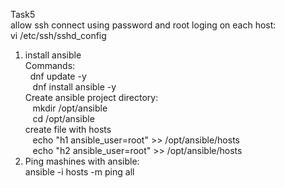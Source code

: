 Task5  
allow ssh connect using password and root loging on each host:  
vi /etc/ssh/sshd_config  
  
1. install ansible  
  Commands:  
      &nbsp;&nbsp;dnf update -y   
     &nbsp;&nbsp; dnf install ansible -y  
  Create ansible project directory:  
     &nbsp;&nbsp;  mkdir /opt/ansible  
      &nbsp;&nbsp; cd /opt/ansible  
  create file with hosts  
     &nbsp;&nbsp;  echo "h1 ansible_user=root" >> /opt/ansible/hosts  
    &nbsp;&nbsp;   echo "h2 ansible_user=root" >> /opt/ansible/hosts  
2. Ping mashines with ansible:  
      ansible -i hosts -m ping all  
    
